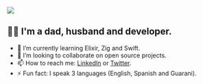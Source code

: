 ![](https://komarev.com/ghpvc/?username=fabianskier&color=brightgreen&style=flat-square)
## 👋😊 I'm a dad, husband and developer. 

<!--
**fabianskier/fabianskier** is a ✨ _special_ ✨ repository because its `README.md` (this file) appears on your GitHub profile.

Here are some ideas to get you started:
-->
- 🌱 I’m currently learning Elixir, Zig and Swift.
- 👯 I’m looking to collaborate on open source projects.
- 📫 How to reach me: [LinkedIn](https://www.linkedin.com/in/fabianskier/) or [Twitter](https://twitter.com/fabianskier).
- ⚡ Fun fact: I speak 3 languages (English, Spanish and Guarani).

<!--
## 🔥 Streak stats
[![GitHub Streak](https://streak-stats.demolab.com?user=fabianskier&theme=dark)](https://git.io/streak-stats)
-->
